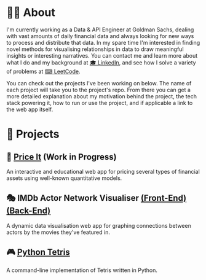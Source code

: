 
# 👨‍💻 About
I'm currently working as a Data & API Engineer at Goldman Sachs, dealing with vast amounts of daily financial data and always looking for new ways to process and distribute that data. In my spare time I'm interested in finding novel methods for visualising relationships in data to draw meaningful insights or interesting narratives.
You can contact me and learn more about what I do and my background at [🎓 LinkedIn](https://www.linkedin.com/in/amro-nagdy-453131b3/), and see how I solve a variety of problems at [⌨ LeetCode](https://leetcode.com/amronagdy/).

You can check out the projects I've been working on below. The name of each project will take you to the project's repo. From there you can get a more detailed explanation about my motivation behind the project, the tech stack powering it, how to run or use the project, and if applicable a link to the web app itself.

# 🎨 Projects

## 💸 [Price It](https://github.com/AmroNagdy/price-it) (Work in Progress)
An interactive and educational web app for pricing several types of financial assets using well-known quantitative models.

## 🎭 IMDb Actor Network Visualiser [(Front-End)](https://github.com/AmroNagdy/imdb-actor-network-visualiser-front) [(Back-End)](https://github.com/AmroNagdy/imdb-actor-network-visualiser-back)
A dynamic data visualisation web app for graphing connections between actors by the movies they've featured in.

## 🎮 [Python Tetris](https://github.com/AmroNagdy/python-tetris)
A command-line implementation of Tetris written in Python.
